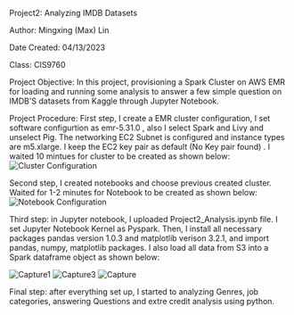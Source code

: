 Project2: Analyzing IMDB Datasets

Author: Mingxing (Max) Lin

Date Created: 04/13/2023

Class: CIS9760

Project Objective: In this project, provisioning a Spark Cluster on AWS EMR for loading and running some analysis to answer a few simple question on IMDB'S datasets from Kaggle through Jupyter Notebook.

Project Procedure: 
First step, I create a EMR cluster configuration, I set software configurtion as emr-5.31.0 , also I select Spark and Livy and unselect Pig. The networking EC2 Subnet is configured and instance types are m5.xlarge. I keep the EC2 key pair as default (No Key pair found) . I waited 10 mintues for cluster to be created as shown below:
![Cluster Configuration](https://user-images.githubusercontent.com/119923435/231897996-55f54bbe-f968-4ef9-a8e3-591b071898f2.PNG)

Second step, I created notebooks and choose previous created cluster. Waited for 1-2 minutes for Notebook to be created as shown below:
![Notebook Configuration](https://user-images.githubusercontent.com/119923435/231898014-7e21bd32-80b2-4e9e-afc3-25d98b119c51.PNG)

Third step: in Jupyter notebook, I uploaded Project2_Analysis.ipynb file. I set Jupyter Notebook Kernel as Pyspark. Then, I install all necessary packages pandas version 1.0.3 and matplotlib verison 3.2.1, and import pandas, numpy, matplotlib packages. I also load all data from S3 into a Spark dataframe object as shown below:

![Capture1](https://user-images.githubusercontent.com/119923435/231903340-c2af3813-9896-4582-8db6-20111a1ed5c0.PNG)
![Capture3](https://user-images.githubusercontent.com/119923435/231903344-fa4b2178-383a-409d-a7c1-39913c0c830b.PNG)
![Capture](https://user-images.githubusercontent.com/119923435/231903250-de0aa229-04c6-4634-9fdb-68eeef676619.PNG)

Final step: after everything set up, I started to analyzing Genres, job categories, answering Questions and extre credit analysis using python.
